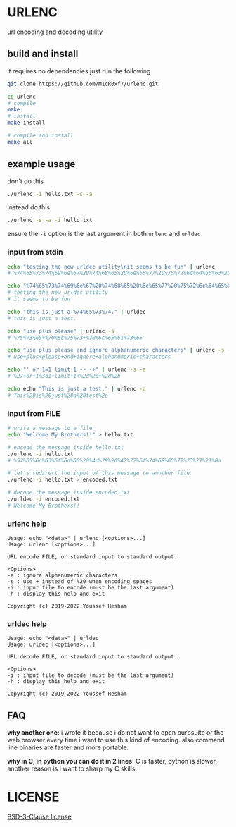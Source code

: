 # URLENC

url encoding and decoding utility

## build and install

it requires no dependencies just run the following

```bash
git clone https://github.com/M1cR0xf7/urlenc.git

cd urlenc
# compile
make
# install
make install

# compile and install
make all
```

## example usage

don't do this

```bash
./urlenc -i hello.txt -s -a
```

instead do this

```bash
./urlenc -s -a -i hello.txt
```

ensure the `-i` option is the last argument in both `urlenc` and
`urldec`

### input from stdin

```bash
echo "testing the new urldec utility\nit seems to be fun" | urlenc
# %74%65%73%74%69%6e%67%20%74%68%65%20%6e%65%77%20%75%72%6c%64%65%63%20%75%74%69%6c%69%74%79%0a%69%74%20%73%65%65%6d%73%20%74%6f%20%62%65%20%66%75%6e

echo "%74%65%73%74%69%6e%67%20%74%68%65%20%6e%65%77%20%75%72%6c%64%65%63%20%75%74%69%6c%69%74%79%0a%69%74%20%73%65%65%6d%73%20%74%6f%20%62%65%20%66%75%6e" | urldec
# testing the new urldec utility
# it seems to be fun

echo "this is just a %74%65%73%74." | urldec
# this is just a test.

echo "use plus please" | urlenc -s
# %75%73%65+%70%6c%75%73+%70%6c%65%61%73%65

echo "use plus please and ignore alphanumeric characters" | urlenc -s -a
# use+plus+please+and+ignore+alphanumeric+characters

echo "' or 1=1 limit 1 -- -+" | urlenc -s -a
# %27+or+1%3d1+limit+1+%2d%2d+%2d%2b

echo echo "This is just a test." | urlenc -a
# This%20is%20just%20a%20test%2e
```

### input from FILE

```bash
# write a message to a file
echo "Welcome My Brothers!!" > hello.txt

# encode the message inside hello.txt
./urlenc -i hello.txt
# %57%65%6c%63%6f%6d%65%20%4d%79%20%42%72%6f%74%68%65%72%73%21%21%0a

# let's redirect the input of this message to another file
./urlenc -i hello.txt > encoded.txt

# decode the message inside encoded.txt
./urldec -i encoded.txt
# Welcome My Brothers!!
```

### urlenc help
```text
Usage: echo "<data>" | urlenc [<options>...]
Usage: urlenc [<options>...]

URL encode FILE, or standard input to standard output.

<Options>
-a : ignore alphanumeric characters
-s : use + instead of %20 when encoding spaces
-i : input file to encode (must be the last argument)
-h : display this help and exit

Copyright (c) 2019-2022 Youssef Hesham
```

### urldec help
```text
Usage: echo "<data>" | urldec
Usage: urldec [<options>...]

URL decode FILE, or standard input to standard output.

<Options>
-i : input file to decode (must be the last argument)
-h : display this help and exit

Copyright (c) 2019-2022 Youssef Hesham
```

## FAQ
**why another one**:
i wrote it because i do not want to open burpsuite or the web browser every time i want to use this kind of encoding.
also command line binaries are faster and more portable.

**why in C, in python you can do it in 2 lines**:
C is faster, python is slower. another reason is i want to sharp my C skills.

# LICENSE
[BSD-3-Clause license](COPYING)
